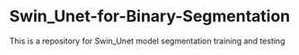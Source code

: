 # Swin_Unet-for-Binary-Segmentation
This is a repository for Swin_Unet model segmentation training and testing
